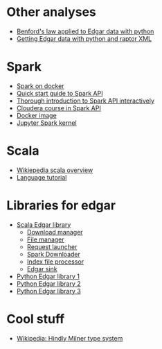 Other analyses
=============

- [Benford's law applied to Edgar data with python](https://hornportfolio.com/2015/12/26/edgar/)
- [Getting Edgar data with python and raptor XML](www.slideshare.net/afalk42/xbrl-us-altova-webinar)

Spark
=====

- [Spark on docker](https://hub.docker.com/r/sequenceiq/spark/)
- [Quick start guide to Spark API](http://spark.apache.org/docs/latest/quick-start.html)
- [Thorough introduction to Spark API interactively](http://spark.apache.org/docs/latest/programming-guide.html)
- [Cloudera course in Spark API](http://www.cloudera.com/documentation/enterprise/latest/topics/spark.html)
- [Docker image](https://github.com/sequenceiq/docker-spark)
- [Jupyter Spark kernel](https://github.com/apache/incubator-toree/blob/master/README.md)

Scala
======

- [Wikiepedia scala overview](https://en.wikipedia.org/wiki/Scala_%28programming_language%29)
- [Language tutorial](http://docs.scala-lang.org/overviews/collections/overview)


Libraries for edgar
===================

- [Scala Edgar library](https://github.com/mmistroni/EdgarApp)
    * [Download manager](https://github.com/mmistroni/EdgarApp/blob/master/src/main/scala/edgar/actors/DownloadManager.scala)
	* [File manager](https://github.com/mmistroni/EdgarApp/blob/master/src/main/scala/edgar/actors/EdgarFileManager.scala)
	* [Request launcher](https://github.com/mmistroni/EdgarApp/blob/master/src/main/scala/edgar/actors/EdgarRequests.scala)
	* [Spark Downloader](https://github.com/mmistroni/EdgarApp/blob/master/src/main/scala/edgar/spark/EdgarSparkDownloader.scala)
	* [Index file processor](https://github.com/mmistroni/EdgarApp/blob/master/src/main/scala/edgar/core/IndexProcessor.scala)
	* [Edgar sink](https://github.com/mmistroni/EdgarApp/blob/master/src/main/scala/edgar/core/EdgarSink.scala)
- [Python Edgar library 1](https://pypi.python.org/pypi/SECEdgar)
- [Python Edgar library 2](https://pypi.python.org/pypi/python-edgar/1.0)
- [Python Edgar library 3](https://github.com/datasets/edgar)

Cool stuff
=========

- [Wikipedia: Hindly Milner type system](https://en.wikipedia.org/wiki/Hindley%E2%80%93Milner_type_system)
